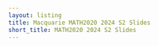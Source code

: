 ```yaml
---
layout: listing
title: Macquarie MATH2020 2024 S2 Slides
short_title: MATH2020 2024 S2 Slides
---
```

